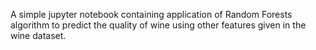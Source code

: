 A simple jupyter notebook containing application of Random Forests algorithm to predict the quality of wine using other features given in the wine dataset.
